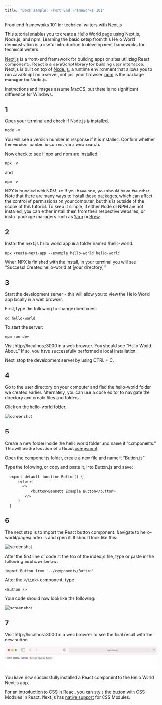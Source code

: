 ```yaml
---
title: "Docs sample: Front End Frameworks 101"
---
```


Front end frameworks 101 for technical writers with Next.js

This tutorial enables you to create a Hello World page using Next.js, Node.js, and npm. Learning the basic setup from this Hello World demonstration is a useful introduction to development frameworks for technical writers.

[Next.js](https://nextjs.org) is a front-end framework for building apps or sites utilizing React components. [React](https://reactjs.org) is a JavaScript library for building user interfaces. Next.js is built on top of [Node.js](https://nodejs.org/en/), a runtime environment that allows you to run JavaScript on a server, not just your browser. [npm](https://www.npmjs.com) is the package manager for Node.js.

Instructions and images assume MacOS, but there is no significant difference for Windows. 


1
---

Open your terminal and check if Node.js is installed.
```
node -v
```
You will see a version number in response if it is installed. Confirm whether the version number is current via a web search.

Now check to see if npx and npm are installed.
```
npx -v
```
and
```
npm -v 
```

NPX is bundled with NPM, so if you have one, you should have the other. Note that there are many ways to install these packages, which can affect the control of permissions on your computer, but this is outside of the scope of this tutorial. To keep it simple, if either Node or NPM are not installed, you can either install them from their respective websites, or install package managers such as [Yarn](https://yarnpkg.com/getting-started/migration) or [Brew](https://brew.sh).


2
---

Install the next.js hello world app in a folder named /hello-world.
```
npx create-next-app --example hello-world hello-world
```
When NPX is finished with the install, in your terminal you will see "Success! Created hello-world at [your directory]."


3
---

Start the development server - this will allow you to view the Hello World app locally in a web browser.

First, type the following to change directories:
```
cd hello-world
```
To start the server:
```
npm run dev
```
Visit http://localhost:3000 in a web browser.  You should see “Hello World. About.” If so, you have successfully performed a local installation.

Next, stop the development server by using CTRL + C.


4
---

Go to the user directory on your computer and find the hello-world folder we created earlier. Alternately, you can use a code editor to navigate the directory and create files and folders.

Click on the hello-world folder.

![screenshot](https://bennetthub500.github.io/personal/assets/images/directory_hello_folder.png)


5
---

Create a new folder inside the hello world folder and name it “components.” This will be the location of a React [component](https://reactjs.org/docs/components-and-props.html).

Open the components folder, create a new file and name it “Button.js”

Type the following, or copy and paste it, into Button.js and save:

```
  export default function Button() {
      return(
      	<>
          	<button>Bennett Example Button</button>
    	 </>
      )
  }
```


6
---

The next step is to import the React button component.  Navigate to hello-world/pages/index.js and open it. It should look like this:

![screenshot](https://bennetthub500.github.io/personal/assets/images/import_button_editor_before_adding_copy.png)

After the first line of code at the top of the index.js file, type or paste in the following as shown below:
```
import Button from '../components/Button'
```
After the `</Link>` component, type
```
<Button />
```
Your code should now look like the following:

![screenshot](https://bennetthub500.github.io/personal/assets/images/import_button_after_adding.png)


7
---

Visit http://localhost:3000 in a web browser to see the final result with the new button.

![screenshot](/assets/images/localhost_final_screen_copy.png)

You have now successfully installed a React component to the Hello World Next.js app.

For an introduction to CSS in React, you can style the button with CSS Modules in React. Next.js has [native support](https://nextjs.org/docs/basic-features/built-in-css-support#adding-component-level-css) for CSS Modules.
